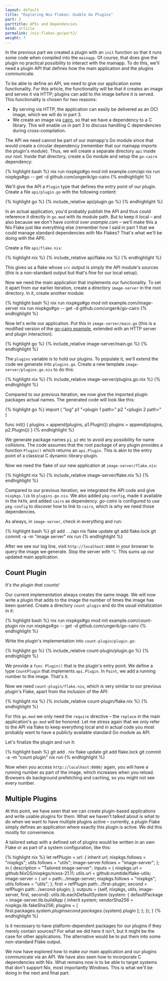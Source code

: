 ```yaml
---
layout: default
title: "Exploring Nix Flakes: Usable Go Plugins"
part: 2
parttitle: APIs and Dependencies
kind: article
permalink: /nix-flakes-go/part2/
weight: 7
---
```


In the previous part we created a plugin with an `init` function so that it runs some code when compiled into the `mainapp`.
Of course, that does give the plugin no practical possibility to interact with the mainapp.
To do this, we'll need a plugin API that defines how the main application and the plugins communicate.

To be able to define an API, we need to give our application some functionality.
For this article, the functionality will be that it creates an image and serves it via HTTP; plugins can add to the image before it is served.
This functionality is chosen for two reasons:

 * By serving via HTTP, the application can easily be delivered as an OCI image, which we will do in part 3.
 * We create an image via [cairo][1], so that we have a dependency to a C library.
   This will enable us in part 3 to discuss handling C dependencies during cross-compilation.

The API we need cannot be part of our mainapp's Go module since that would create a circular dependency (remember that our mainapp imports the plugin's module).
Thus, we will create a separate directory `api` inside our root.
Inside that directory, create a Go module and setup the `go-cairo` dependency:

{% highlight bash %}
nix run nixpkgs#go mod init example.com/api
nix run nixpkgs#go -- get -d github.com/ungerik/go-cairo
{% endhighlight %}

We'll give the API a `Plugin` type that defines the entry point of our plugin.
Create a file `api/plugin.go` with the following content:

{% highlight go %}
{% include_relative api/plugin.go %}
{% endhighlight %}

In an actual application, you'd probably publish the API and thus could reference it directly in `go.mod` with its module path.
But to keep it local – and also because we don't have control over *example.com* – we'll make this a Nix Flake just like everything else (remember how I said in part 1 that we could manage standard dependencies with Nix Flakes? That's what we'll be doing with the API).

Create a file `api/flake.nix`:

{% highlight nix %}
{% include_relative api/flake.nix %}
{% endhighlight %}

This gives us a flake whose `src` output is simply the API module's sources (this is a non-standard output but that's fine for our local setup).

Now we need the main application that implements our functionality.
To set it apart from our earlier iteration, create a directory `image-server` in the root directory.
In it, create another module:

{% highlight bash %}
nix run nixpkgs#go mod init example.com/image-server
nix run nixpkgs#go -- get -d github.com/ungerik/go-cairo
{% endhighlight %}

Now let's write our application.
Put this in `image-server/main.go` (this is a modified version of the [go-cairo example][2], extended with an HTTP server and plugin interaction).

{% highlight go %}
{% include_relative image-server/main.go %}
{% endhighlight %}

The `plugins` variable is to hold our plugins.
To populate it, we'll extend the code we generate into `plugins.go`.
Create a new template `image-server/plugins.go.nix` to do this:

{% highlight nix %}
{% include_relative image-server/plugins.go.nix %}
{% endhighlight %}

Compared to our previous iteration, we now give the imported plugin packages actual names.
The generated code will look like this:

{% highlight go %}
import (
	"log"
	p1 "<plugin 1 path>"
	p2 "<plugin 2 path>"
)

func init() {
	plugins = append(plugins, p1.Plugin())
	plugins = append(plugins, p2.Plugin())
}
{% endhighlight %}

We generate package names `p1`, `p2` etc to avoid any possibility for name collisions.
The code assumes that the root package of any plugin provides a function `Plugin()` which returns an `api.Plugin`.
This is akin to the entry point of a classical C dynamic-library-plugin.

Now we need the flake of our new application at `image-server/flake.nix`:

{% highlight nix %}
{% include_relative image-server/flake.nix %}
{% endhighlight %}

Compared to our previous iteration, we integrated the API code and give `nixpkgs.lib` to `plugins.go.nix`.
We also added `pkg-config`, made it available in the `PATH`, and added `cairo` as dependency.
*go-cairo* is configured to use `pkg-config` to discover how to link to `cairo`, which is why we need those dependencies.

As always, in `image-server`, check in everything and run:

{% highlight bash %}
git add . ../api
nix flake update
git add flake.lock
git commit -a -m "image server"
nix run
{% endhighlight %}

After we see our log line, visit `http://localhost:8080` in your browser to query the image we generate.
Stop the server with `^C`.
This sums up our updated main application.

## Count Plugin

*It's the plugin that counts!*

Our current implementation always creates the same image.
We will now write a plugin that adds to the image the number of times the image has been queried.
Create a directory `count-plugin` and do the usual initialization in it:

{% highlight bash %}
nix run nixpkgs#go mod init example.com/count-plugin
nix run nixpkgs#go -- get -d github.com/ungerik/go-cairo
{% endhighlight %}

Write the plugin's implementation into `count-plugin/plugin.go`:

{% highlight go %}
{% include_relative count-plugin/plugin.go %}
{% endhighlight %}

We provide a `func Plugin()` that is the plugin's entry point.
We define a type `CountPlugin` that implements `api.Plugin`.
In `Paint`, we add a running number to the image.
That's it.

Now we need `count-plugin/flake.nix`, which is very similar to our previous plugin's Flake, apart from the inclusion of the API:

{% highlight nix %}
{% include_relative count-plugin/flake.nix %}
{% endhighlight %}

For this `go.mod` we only need the `require` directive – the `replace` in the main application's `go.mod` will be honored.
Let me stress again that we only refer to the API via flake to keep everything local and in actual code you most probably want to have a publicly available standard Go module as API.

Let's finalize the plugin and run it:

{% highlight bash %}
git add .
nix flake update
git add flake.lock
git commit -a -m "count plugin"
nix run
{% endhighlight %}

Now when you access `http://localhost:8080/` again, you will have a running number as part of the image, which increases when you reload.
Browsers do background prefetching and caching, so you might not see every number.

## Multiple Plugins

At this point, we have seen that we can create plugin-based applications and write usable plugins for them.
What we haven't talked about is what to do when we want to have multiple plugins active – currently, a plugin Flake simply defines an application where exactly this plugin is active.
We did this mostly for convenience.

A tailored setup with a defined set of plugins would be written in an own Flake or as part of a system configuration, like this:

{% highlight nix %}
let
  refPlugin = url: {
    inherit url;
    nixpkgs.follows = "nixpkgs";
    utils.follows = "utils";
    image-server.follows = "image-server";
  };
in {
  description = "Tailored image-server";
  inputs = {
    nixpkgs.url = github:NixOS/nixpkgs/nixos-21.11;
    utils.url = github:numtide/flake-utils;
    image-server = {
      url = path:../image-server;
      nixpkgs.follows = "nixpkgs";
      utils.follows = "utils";
    };
    first = refPlugin path:../first-plugin;
    second = refPlugin path:../second-plugin;
  };
  outputs = {self, nixpkgs, utils, image-server, first, second}:
    utils.lib.eachDefaultSystem (system: {
      defaultPackage = image-server.lib.buildApp {
        inherit system;
        vendorSha256 = nixpkgs.lib.fakeSha256;
        plugins = [ first.packages.${system}.plugin
                    second.packages.${system}.plugin ];
      };
    });
}
{% endhighlight %}

Is it necessary to have platform-dependent packages for our plugins if they merely contain sources?
For what we did here it isn't, but it might be the case for other applications.
The alternative would be to put them into some non-standard Flake output.

We now have explored how to make our main application and our plugins communicate via an API.
We have also seen how to incorporate C dependencies with Nix.
What remains now is to be able to target systems that don't support Nix, most importantly Windows.
This is what we'll be doing in the next and final part.

 [1]: https://www.cairographics.org
 [2]: https://github.com/ungerik/go-cairo/blob/master/go-cairo-example/go-cairo-example.go